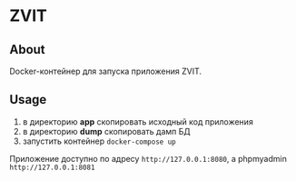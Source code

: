 # ZVIT

## About

Docker-контейнер для запуска приложения ZVIT.

## Usage

1. в директорию **app** скопировать исходный код приложения
2. в директорию **dump** скопировать дамп БД
3. запустить контейнер `docker-compose up`

Приложение доступно по адресу `http://127.0.0.1:8080`,
а phpmyadmin `http://127.0.0.1:8081`
